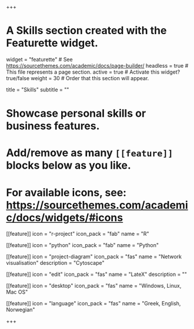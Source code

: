 +++
# A Skills section created with the Featurette widget.
widget = "featurette"  # See https://sourcethemes.com/academic/docs/page-builder/
headless = true  # This file represents a page section.
active = true  # Activate this widget? true/false
weight = 30  # Order that this section will appear.

title = "Skills"
subtitle = ""

# Showcase personal skills or business features.
# 
# Add/remove as many `[[feature]]` blocks below as you like.
# 
# For available icons, see: https://sourcethemes.com/academic/docs/widgets/#icons

[[feature]]
  icon = "r-project"
  icon_pack = "fab"
  name = "R"
  
[[feature]]
  icon = "python"
  icon_pack = "fab"
  name = "Python" 
  
[[feature]]
  icon = "project-diagram"
  icon_pack = "fas"
  name = "Network visualisation"
  description = "Cytoscape" 
  
  [[feature]]
  icon = "edit"
  icon_pack = "fas"
  name = "LateX"
  description = ""
  
[[feature]]
  icon = "desktop"
  icon_pack = "fas"
  name = "Windows, Linux, Mac OS"

[[feature]]
  icon = "language"
  icon_pack = "fas"
  name = "Greek, English, Norwegian"
  
+++
